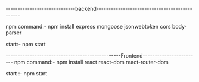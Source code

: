 -----------------------------backend----------------------------------------------

npm command:-   npm install express mongoose jsonwebtoken cors body-parser

start:- npm start


 ------------------------------------------------Frontend------------------------
npm command:-  npm install react react-dom react-router-dom

start :-    npm start


